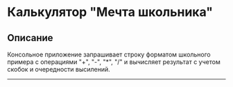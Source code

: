 Калькулятор "Мечта школьника"
=====================
##  Описание
Консольное приложение запрашивает строку форматом школьного примера с операциями "+", "-", "*", "/" и вычисляет результат с учетом скобок и очередности высилений.
***
